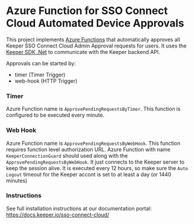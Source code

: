 # Azure Function for SSO Connect Cloud Automated Device Approvals

This project implements [Azure Functions](https://azure.microsoft.com/en-us/services/functions/) that automatically approves all Keeper SSO Connect Cloud Admin Approval requests for users. It uses the [Keeper SDK .Net](https://github.com/Keeper-Security/keeper-sdk-dotnet-private) to communicate with the Keeper backend API.

Approvals can be started by:

 * timer (Timer Trigger)
 * web-hook  (HTTP Trigger)

### Timer
Azure Function name is `ApprovePendingRequestsByTimer`. This function is configured to be executed every minute.

### Web Hook
 Azure Function name is `ApprovePendingRequestsByWebHook`. This function requires function level authorization URL.
 Azure Function with name `KeeperConnectionGuard` should used along with the `ApprovePendingRequestsByWebHook`. 
 It just connects to the Keeper server to keep the session alive. It is executed every 12 hours, so make sure 
 the `Auto Logout` timeout for the Keeper accont is set to at least a day (or 1440 minutes)


### Instructions
See full installation instructions at our documentation portal:
https://docs.keeper.io/sso-connect-cloud/
